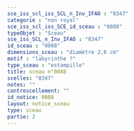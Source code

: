 ```yaml
---
sce_iss_scl_iss_SCL_n_Inv_IFAO : "8347"
categorie : "non royal"
sce_iss_scl_iss_SCE_id_sceau : "0088"
typeObjet : "Sceau"
sce_iss_SCL_n_Inv_IFAO : "8347"
id_sceau : "0088"
dimensions_sceau : "diamètre 2,6 cm"
motif : "labyrinthe ?"
type_sceau : "estampille"
title: sceau n°0088
scelles: "8347"
notes: ""
contrescellement: ""
id_notice: 0088
layout: notice_sceau
type: sceau
partie: 2
---
```

